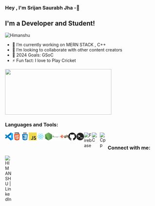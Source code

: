 <!-- ### Hi there 👋 -->

<!--
**srijansaurabhjha/srijansaurabhjha** is a ✨ _special_ ✨ repository because its `README.md` (this file) appears on your GitHub profile.

Here are some ideas to get you started:

- 🔭 I’m currently working on ...
- 🌱 I’m currently learning ...
- 👯 I’m looking to collaborate on ...
- 🤔 I’m looking for help with ...
- 💬 Ask me about ...
- 📫 How to reach me: ...
- 😄 Pronouns: ...
- ⚡ Fun fact: ...
-->
### Hey , I'm Srijan Saurabh Jha -👋

## I'm a  Developer and Student!


 <img src="https://komarev.com/ghpvc/?username=himanshujasuja1040" alt="Himanshu" />
 
- 🔭 I’m currently working on MERN STACK , C++
- 👯 I’m looking to collaborate with other content creators
- 🥅 2024 Goals: GSoC  
- ⚡ Fun fact: I love to Play  Cricket
 
<img align="center" height="150vh" width="350px" padding="20px" src="https://github-readme-stats.vercel.app/api?username=srijansaurabhjha&show_icons=true&theme=radical"/>

### Languages and Tools:
<img align="left" alt="Visual Studio Code" width="26px" src="https://raw.githubusercontent.com/github/explore/80688e429a7d4ef2fca1e82350fe8e3517d3494d/topics/visual-studio-code/visual-studio-code.png" />
<img align="left" alt="HTML5" width="26px" src="https://raw.githubusercontent.com/github/explore/80688e429a7d4ef2fca1e82350fe8e3517d3494d/topics/html/html.png" />
<img align="left" alt="CSS3" width="26px" src="https://raw.githubusercontent.com/github/explore/80688e429a7d4ef2fca1e82350fe8e3517d3494d/topics/css/css.png" />
<img align="left" alt="JavaScript" width="26px" src="https://raw.githubusercontent.com/github/explore/80688e429a7d4ef2fca1e82350fe8e3517d3494d/topics/javascript/javascript.png" />
<img align="left" alt="React" width="26px" src="https://raw.githubusercontent.com/github/explore/80688e429a7d4ef2fca1e82350fe8e3517d3494d/topics/react/react.png" />
<img align="left" alt="Node.js" width="26px" src="https://raw.githubusercontent.com/github/explore/80688e429a7d4ef2fca1e82350fe8e3517d3494d/topics/nodejs/nodejs.png" />
<img align="left" alt="MongoDB" width="26px" src="https://raw.githubusercontent.com/github/explore/80688e429a7d4ef2fca1e82350fe8e3517d3494d/topics/mongodb/mongodb.png" />
<img align="left" alt="Git" width="26px" src="https://raw.githubusercontent.com/github/explore/80688e429a7d4ef2fca1e82350fe8e3517d3494d/topics/git/git.png" />
<img align="left" alt="GitHub" width="26px" src="https://raw.githubusercontent.com/github/explore/78df643247d429f6cc873026c0622819ad797942/topics/github/github.png" />
<img align="left" alt="Terminal" width="26px" src="https://raw.githubusercontent.com/github/explore/80688e429a7d4ef2fca1e82350fe8e3517d3494d/topics/terminal/terminal.png" />
<img align="left" alt="Firebase" width="26px" src="https://miro.medium.com/max/300/1*R4c8lHBHuH5qyqOtZb3h-w.png" />
<img align="left" alt="C" width="26px" src="https://cdn.iconscout.com/icon/free/png-512/c-programming-569564.png" />
<img align="left" alt="Cpp" width="26px" src="https://content.nexza.com/stack-items/c-plus-plus.png" />

<br />

### Connect with me:


[<img align="left" alt="HIMANSHU   | LinkedIn" width="22px" src="https://cdn.jsdelivr.net/npm/simple-icons@v3/icons/linkedin.svg" />][linkedin]



<br />


[linkedin]: https://www.linkedin.com/in/srijan-saurabh-jha-73b056216/
